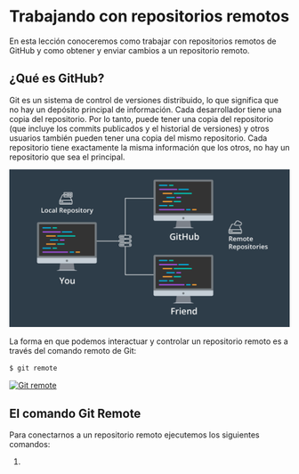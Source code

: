 # Trabajando con repositorios remotos

En esta lección conoceremos como trabajar con repositorios remotos de GitHub y como obtener y enviar cambios a un repositorio remoto.

## ¿Qué es GitHub?

Git es un sistema de control de versiones distribuido, lo que significa que no hay un depósito principal de información. Cada desarrollador tiene una copia del repositorio. Por lo tanto, puede tener una copia del repositorio (que incluye los commits publicados y el historial de versiones) y otros usuarios también pueden tener una copia del mismo repositorio. Cada repositorio tiene exactamente la misma información que los otros, no hay un repositorio que sea el principal.

![img_11_git_remote_01](images/img_11_git_remote_01.png)

La forma en que podemos interactuar y controlar un repositorio remoto es a través del comando remoto de Git:

```bash
$ git remote
```

[![Git remote](http://img.youtube.com/vi/414f0ukhOTY/0.jpg)](http://www.youtube.com/watch?v=414f0ukhOTY "Git remote")

## El comando Git Remote

Para conectarnos a un repositorio remoto ejecutemos los siguientes comandos:

 1. 
<!--stackedit_data:
eyJoaXN0b3J5IjpbMTgyMzQyOTk5MCwxMzY0ODc5MTg3LDcwNj
gwMDk3MSwxMzc2ODQ4MDk0LC01MjI3Nzk5MDYsNTM0MDk4MDE3
XX0=
-->